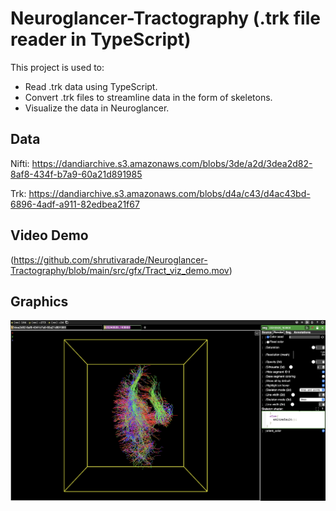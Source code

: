 
# Neuroglancer-Tractography (.trk file reader in TypeScript)

This project is used to:
- Read .trk data using TypeScript.
- Convert .trk files to streamline data in the form of skeletons.
- Visualize the data in Neuroglancer.

## Data
Nifti: https://dandiarchive.s3.amazonaws.com/blobs/3de/a2d/3dea2d82-8af8-434f-b7a9-60a21d891985

Trk: https://dandiarchive.s3.amazonaws.com/blobs/d4a/c43/d4ac43bd-6896-4adf-a911-82edbea21f67

## Video Demo
(https://github.com/shrutivarade/Neuroglancer-Tractography/blob/main/src/gfx/Tract_viz_demo.mov)

## Graphics
![Track Visualization](src/gfx/track_visualization.png "Visualizing Track Data")
